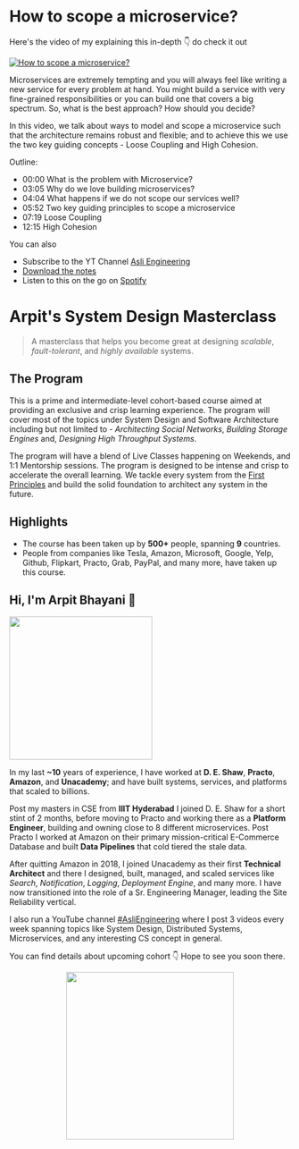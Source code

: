 How to scope a microservice?
===



<p>Here's the video of my explaining this in-depth 👇‍ do check it out</p>

[![How to scope a microservice?](https://i.ytimg.com/vi/nfkdKHcKxbE/mqdefault.jpg)](https://www.youtube.com/watch?v=nfkdKHcKxbE)

<p>Microservices are extremely tempting and you will always feel like writing a new service for every problem at hand. You might build a service with very fine-grained responsibilities or you can build one that covers a big spectrum. So, what is the best approach? How should you decide?</p>
<p>In this video, we talk about ways to model and scope a microservice such that the architecture remains robust and flexible; and to achieve this we use the two key guiding concepts - Loose Coupling and High Cohesion.</p>
<p>Outline:</p>
<ul>
<li>00:00 What is the problem with Microservice?</li>
<li>03:05 Why do we love building microservices?</li>
<li>04:04 What happens if we do not scope our services well?</li>
<li>05:52 Two key guiding principles to scope a microservice</li>
<li>07:19 Loose Coupling</li>
<li>12:15 High Cohesion</li>
</ul>

You can also
 - Subscribe to the YT Channel [Asli Engineering](https://youtube.com/c/ArpitBhayani)
 - [Download the notes](https://drive.google.com/file/d/1_P8YVcw7uwr0wfs2V6W-1gpOwnoG2Zdf/view?usp=sharing)
 - Listen to this on the go on [Spotify](https://open.spotify.com/show/7qMoamm2iZQrsPVm6IQLoD)

# Arpit's System Design Masterclass

> A masterclass that helps you become great at designing _scalable_, _fault-tolerant_, and _highly available_ systems.

## The Program

This is a prime and intermediate-level cohort-based course aimed at providing an exclusive and crisp learning experience. The program will cover most of the topics under System Design and Software Architecture including but not limited to - _Architecting Social Networks_, _Building Storage Engines_ and, _Designing High Throughput Systems_.

The program will have a blend of Live Classes happening on Weekends, and 1:1 Mentorship sessions. The program is designed to be intense and crisp to accelerate the overall learning. We tackle every system from the [First Principles](https://en.wikipedia.org/wiki/First_principle) and build the solid foundation to architect any system in the future.


## Highlights

 - The course has been taken up by __500+__ people, spanning __9__ countries.
 - People from companies like Tesla, Amazon, Microsoft, Google, Yelp, Github, Flipkart, Practo, Grab, PayPal, and many more, have taken up this course.


## Hi, I'm Arpit Bhayani 👋

<img width="256px" src="https://arpitbhayani.me/static/img/arpit.jpg" />

In my last **~10** years of experience, I have worked at **D. E. Shaw**, **Practo**, **Amazon**, and **Unacademy**; and have built systems, services, and platforms that scaled to billions.

Post my masters in CSE from **IIIT Hyderabad** I joined D. E. Shaw for a short stint of 2 months, before moving to Practo and working there as a **Platform Engineer**, building and owning close to 8 different microservices. Post Practo I worked at Amazon on their primary mission-critical E-Commerce Database and built **Data Pipelines** that cold tiered the stale data.

After quitting Amazon in 2018, I joined Unacademy as their first **Technical Architect** and there I designed, built, managed, and scaled services like _Search_, _Notification_, _Logging_, _Deployment Engine_, and many more. I have now transitioned into the role of a Sr. Engineering Manager, leading the Site Reliability vertical.

I also run a YouTube channel [#AsliEngineering](https://www.youtube.com/c/ArpitBhayani) where I post 3 videos every week spanning topics like System Design, Distributed Systems, Microservices, and any interesting CS concept in general.

You can find details about upcoming cohort 👇‍ Hope to see you soon there.

<center>
<a target="_blank" href="https://arpitbhayani.me/masterclass">
<img src="https://user-images.githubusercontent.com/4745789/137859181-d4499cf4-ce65-4466-8b88-a078ece0f081.PNG" width="300px" />
</a>
</center>